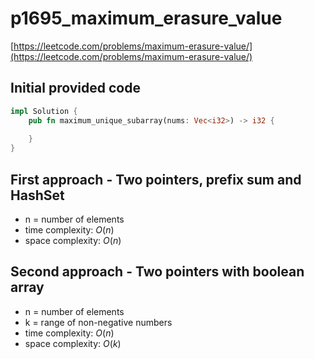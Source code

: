 # p1695_maximum_erasure_value
[https://leetcode.com/problems/maximum-erasure-value/](https://leetcode.com/problems/maximum-erasure-value/)

## Initial provided code
```Rust
impl Solution {
    pub fn maximum_unique_subarray(nums: Vec<i32>) -> i32 {
        
    }
}
```

## First approach - Two pointers, prefix sum and HashSet

- n = number of elements
- time complexity: $O(n)$
- space complexity: $O(n)$

## Second approach - Two pointers with boolean array

- n = number of elements
- k = range of non-negative numbers
- time complexity: $O(n)$
- space complexity: $O(k)$